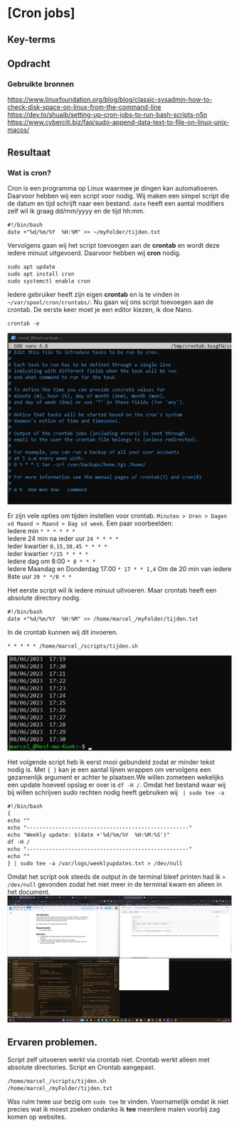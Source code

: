 
# [Cron jobs]


## Key-terms


## Opdracht
### Gebruikte bronnen
https://www.linuxfoundation.org/blog/blog/classic-sysadmin-how-to-check-disk-space-on-linux-from-the-command-line   
https://dev.to/shuaib/setting-up-cron-jobs-to-run-bash-scripts-n5n  
https://www.cyberciti.biz/faq/sudo-append-data-text-to-file-on-linux-unix-macos/

## Resultaat
### Wat is cron?
Cron is een programma op Linux waarmee je dingen kan automatiseren. Daarvoor hebben wij een script voor nodig. Wij maken een simpel script die de datum en tijd schrijft naar een bestand. ```date``` heeft een aantal modifiers zelf wil ik graag dd/mm/yyyy en de tijd hh:mm.
```
#!/bin/bash
date +"%d/%m/%Y  %H:%M" >> ~/myFolder/tijden.txt
```
Vervolgens gaan wij het script toevoegen aan de **crontab** en wordt deze iedere minuut uitgevoerd. Daarvoor hebben wij **cron** nodig.
```
sudo apt update
sudo apt install cron
sudo systemctl enable cron
```
Iedere gebruiker heeft zijn eigen **crontab** en is te vinden in ```~/var/spool/cron/crontabs/```. Nu gaan wij ons script toevoegen aan de crontab. De eerste keer moet je een editor kiezen, ik doe Nano.
```
crontab -e
```
![Screenshots first time crontab](../00_includes/LNX-08/Cron-firsttime-crontab.jpg)

Er zijn vele opties om tijden instellen voor crontab. ``` Minuten > Uren > Dagen vd Maand > Maand > Dag vd week ```. 
Een paar voorbeelden:  
Iedere min ```* * * * * *```  
Iedere 24 min na ieder uur ``` 24 * * * * ```  
Ieder kwartier ``` 0,15,30,45 * * * * ```  
Ieder kwartier ``` */15 * * * * ```  
Iedere dag om 8:00 ``` * 8 * * * ```  
Iedere Maandag en Donderdag 17:00 ``` * 17 * * 1,4 ```
Om de 20 min van iedere 8ste uur ```20 * */8 * * ```

Het eerste script wil ik iedere minuut uitvoeren. Maar crontab heeft een absolute directory nodig.
```
#!/bin/bash
date +"%d/%m/%Y  %H:%M" >> /home/marcel_/myFolder/tijden.txt
```

In de crontab kunnen wij dit invoeren.
```
* * * * * /home/marcel_/scripts/tijden.sh
```
![Screenshot cron tijden script](../00_includes/LNX-08/cron-script-tijden.jpg)

Het volgende script heb ik eerst mooi gebundeld zodat er minder tekst nodig is. Met ```{ }``` kan je een aantal lijnen wrappen om vervolgens een gezamenlijk argument er achter te plaatsen.We willen zometeen wekelijks een update hoeveel opslag er over is ```df -H /```. Omdat het bestand waar wij bij willen schrijven sudo rechten nodig heeft gebruiken wij ``` | sudo tee -a``` 

```
#!/bin/bash
{
echo ""
echo "---------------------------------------------------"
echo "Weekly update: $(date +'%d/%m/%Y  %H:%M:%S')"
df -H /
echo "---------------------------------------------------"
echo ""
} | sudo tee -a /var/logs/weeklyupdates.txt > /dev/null
```
Omdat het script ook steeds de output in de terminal bleef printen had ik ``` > /dev/null ``` gevonden zodat het niet meer in de terminal kwam en alleen in het document.
![Screenshot cron script sudo rechten](../00_includes/LNX-08/Cron-script-sudo-rights.jpg)

## Ervaren problemen.
Script zelf uitvoeren werkt via crontab niet. Crontab werkt alleen met absolute directories. Script en Crontab aangepast. 
```
/home/marcel_/scripts/tijden.sh
/home/marcel_/myFolder/tijden.txt
```

Was ruim twee uur bezig om ```sudo tee``` te vinden. Voornamelijk omdat ik niet precies wat ik moest zoeken ondanks ik **tee** meerdere malen voorbij zag komen op websites. 




